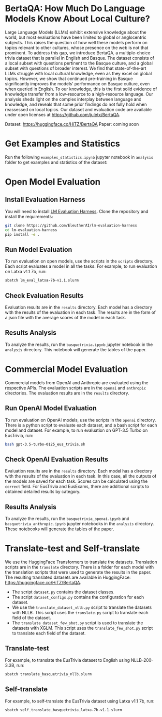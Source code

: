 # BertaQA: How Much Do Language Models Know About Local Culture?

Large Language Models (LLMs) exhibit extensive knowledge about the world, but most evaluations have been limited to global or anglocentric subjects. This raises the question of how well these models perform on topics relevant to other cultures, whose presence on the web is not that prominent. To address this gap, we introduce BertaQA, a multiple-choice trivia dataset that is parallel in English and Basque. The dataset consists of a local subset with questions pertinent to the Basque culture, and a global subset with questions of broader interest. We find that state-of-the-art LLMs struggle with local cultural knowledge, even as they excel on global topics. However, we show that continued pre-training in Basque significantly improves the models' performance on Basque culture, even when queried in English. To our knowledge, this is the first solid evidence of knowledge transfer from a low-resource to a high-resource language. Our analysis sheds light on the complex interplay between language and knowledge, and reveals that some prior findings do not fully hold when reassessed on local topics. Our dataset and evaluation code are available under open licenses at https://github.com/juletx/BertaQA.

Dataset: https://huggingface.co/HiTZ/BertaQA
Paper: coming soon

# Get Examples and Statistics

Run the following `examples_statistics.ipynb` jupyter notebook in `analysis` folder to get examples and statistics of the dataset:

# Open Model Evaluation

## Install Evaluation Harness

You will need to install [LM Evaluation Harness](https://github.com/EleutherAI/lm-evaluation-harness). Clone the repository and install the requirements:

```bash	
git clone https://github.com/EleutherAI/lm-evaluation-harness
cd lm-evaluation-harness
pip install -e .
```

## Run Model Evaluation

To run evaluation on open models, use the scripts in the `scripts` directory. Each script evaluates a model in all the tasks. For example, to run evaluation on Latxa v1.1 7b, run:

```bash
sbatch lm_eval_latxa-7b-v1.1.slurm
```

## Check Evaluation Results

Evaluation results are in the `results` directory. Each model has a directory with the results of the evaluation in each task. The results are in the form of a json file with the average scores of the model in each task.

## Results Analysis

To analyze the results, run the `basquetrivia.ipynb` jupyter notebook in the `analysis` directory. This notebook will generate the tables of the paper.

# Commercial Model Evaluation

Commercial models from OpenAI and Anthropic are evaluated using the respective APIs. The evaluation scripts are in the `openai` and `anthropic` directories. The evaluation results are in the `results` directory.

## Run OpenAI Model Evaluation

To run evaluation on OpenAI models, use the scripts in the `openai` directory. There is a python script to evaluate each dataset, and a bash script for each model and dataset. For example, to run evaluation on GPT-3.5 Turbo on EusTrivia, run:

```bash
bash gpt-3.5-turbo-0125_eus_trivia.sh
```

## Check OpenAI Evaluation Results

Evaluation results are in the `results` directory. Each model has a directory with the results of the evaluation in each task. In this case, all the outputs of the models are saved for each task. Scores can be calculated using the `correct` field. For EusTrivia and EusExams, there are additional scripts to obtained detailed results by category.

## Results Analysis

To analyze the results, run the `basquetrivia_openai.ipynb` and `basquetrivia_anthropic.ipynb` jupyter notebooks in the `analysis` directory. These notebooks will generate the tables of the paper.

# Translate-test and Self-translate

We use the HuggingFace Transformers to translate the datasets. Translation scripts are in the `translate` directory. There is a folder for each model with the translation scripts that were used to generate the results in the paper. The resulting translated datasets are available in HuggingFace: https://huggingface.co/HiTZ/BertaQA.

- The script `dataset.py` contains the dataset classes.
- The script `dataset_configs.py` contains the configuration for each dataset.
- We use the `translate_dataset_nllb.py` script to translate the datasets with NLLB. This script uses the `translate.py` script to translate each field of the dataset.
- The `translate_dataset_few_shot.py` script is used to translate the datasets with XGLM. This script uses the `translate_few_shot.py` script to translate each field of the dataset.

## Translate-test

For example, to translate the EusTrivia dataset to English using NLLB-200-3.3B, run:

```bash
sbatch translate_basquetrivia_nllb.slurm
```

## Self-translate

For example, to self-translate the EusTrivia dataset using Latxa v1.1 7b, run:

```bash
sbatch self_translate_basquetrivia_latxa-7b-v1.1.slurm
```